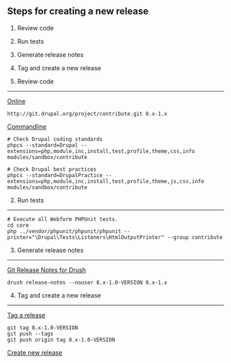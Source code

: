 
Steps for creating a new release
--------------------------------

  1. Review code
  2. Run tests
  3. Generate release notes
  4. Tag and create a new release

1. Review code
--------------

[Online](http://pareview.sh)

    http://git.drupal.org/project/contribute.git 8.x-1.x

[Commandline](https://www.drupal.org/node/1587138)

    # Check Drupal coding standards
    phpcs --standard=Drupal --extensions=php,module,inc,install,test,profile,theme,css,info modules/sandbox/contribute
    
    # Check Drupal best practices
    phpcs --standard=DrupalPractice --extensions=php,module,inc,install,test,profile,theme,js,css,info modules/sandbox/contribute


2. Run tests
------------

    # Execute all Webform PHPUnit tests.
    cd core
    php ../vendor/phpunit/phpunit/phpunit --printer="\Drupal\Tests\Listeners\HtmlOutputPrinter" --group contribute


3. Generate release notes
-------------------------

[Git Release Notes for Drush](https://www.drupal.org/project/grn)

    drush release-notes --nouser 8.x-1.0-VERSION 8.x-1.x


4. Tag and create a new release
-------------------------------

[Tag a release](https://www.drupal.org/node/412780)

    git tag 8.x-1.0-VERSION
    git push --tags
    git push origin tag 8.x-1.0-VERSION

[Create new release](https://www.drupal.org/node/add/project-release/2640714)
